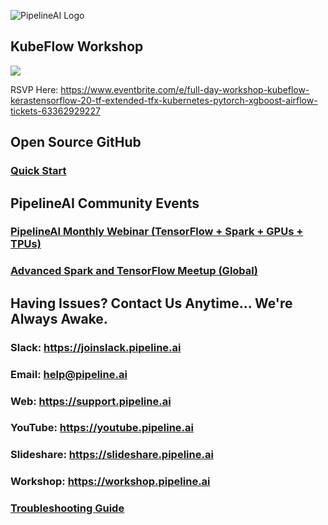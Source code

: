 ![PipelineAI Logo](https://pipeline.ai/assets/img/pipelineai.png)

## KubeFlow Workshop
[![](https://pipeline.ai/assets/img/kubeflow-inside.png)](https://www.eventbrite.com/e/full-day-workshop-kubeflow-kerastensorflow-20-tf-extended-tfx-kubernetes-pytorch-xgboost-airflow-tickets-63362929227)

RSVP Here:  https://www.eventbrite.com/e/full-day-workshop-kubeflow-kerastensorflow-20-tf-extended-tfx-kubernetes-pytorch-xgboost-airflow-tickets-63362929227

## Open Source GitHub
### [Quick Start](https://quickstart.pipeline.ai)

## PipelineAI Community Events
### [PipelineAI Monthly Webinar (TensorFlow + Spark + GPUs + TPUs)](https://webinar.pipeline.ai)
### [Advanced Spark and TensorFlow Meetup (Global)](https://meetup.pipeline.ai)

## Having Issues?  Contact Us Anytime... We're Always Awake.
### Slack:  https://joinslack.pipeline.ai
### Email:  [help@pipeline.ai](mailto:help@pipeline.ai)
### Web:  https://support.pipeline.ai
### YouTube:  https://youtube.pipeline.ai
### Slideshare:  https://slideshare.pipeline.ai
### Workshop:  https://workshop.pipeline.ai
### [Troubleshooting Guide](/docs/troubleshooting)
